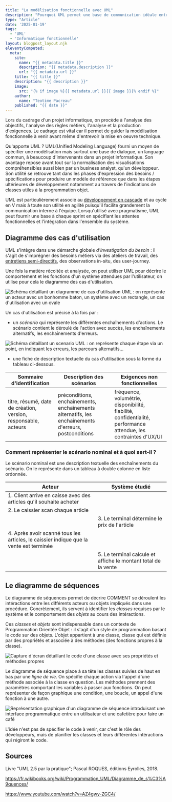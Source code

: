 ```yaml
---
title: "La modélisation fonctionnelle avec UML"
description: "Pourquoi UML permet une base de communication idéale entre étude fonctionnelle et développement lors d'un projet informatique"
type: "Article"
date: '2025-01-19'
tags: 
  - 'UML'
  - 'Informatique fonctionnelle'
layout: blogpost_layout.njk
eleventyComputed:
  meta:
    site:
      name: "{{ metadata.title }}"
      description: "{{ metadata.description }}"
      url: "{{ metadata.url }}"
    title: "{{ title }}"
    description: "{{ description }}"
    image:
      src: "{% if image %}{{ metadata.url }}{{ image }}{% endif %}"
    author:
      name: "Teotime Pacreau"
    published: "{{ date }}"
---
```


Lors du cadrage d'un projet informatique, on procède à l'analyse des objectifs, l'analyse des règles métiers, l'analyse et la production d'exigences. Le cadrage est vital car il permet de guider la modélisation fonctionnelle à venir avant même d'entrevoir la mise en oeuvre technique.

Qu'apporte UML ? UML(Unified Modeling Language) fourni un moyen de spécifier une modélisation mais surtout une base de dialogue, un language commun, à beaucoup d'intervenants dans un projet informatique. Son avantage repose avant tout sur la normalisation des visualisations compréhensibles aussi bien par un business analyst, qu'un développeur. Son utilité se retrouve tant dans les phases d'expression des besoins / spécifications pour produire un modèle de référence que dans les étapes ultérieures de développement notamment au travers de l'indications de classes utiles à la programmation objet.

UML est particulièrement associé au [développement en cascade](../methodes-gestion-de-projet-informatique/) et au cycle en V mais à toute son utilité en agilité puisqu'il facilite grandement la communication interne à l'équipe. Lorsqu'utilisé avec pragmatisme, UML peut fournir une base à chaque sprint en spécifiant les attentes fonctionnelles et l'intégration dans l'ensemble du système.

## Diagramme des cas d'utilisation

UML s'intègre dans une démarche globale *d'investigation du besoin* : il s'agit de s'imprégner des besoins métiers via des ateliers de travail, des [entretiens semi-directifs](../../essais/challenger-pratiques-transformation-organisationelle-par-le-design-de-services/), des observations in-situ, des user-journey.

Une fois la matière récoltée et analysée, on peut utiliser UML pour décrire le comportement et les fonctions d'un système attendues par l'utilisateur, on utilise pour cela le diagramme des cas d'utilisation.

![Schéma détaillant un diagramme de cas d'utilisation UML : on représente un acteur avec un bonhomme baton, un système avec un rectangle, un cas d'utilisation avec un ovale](/img/uml_diagramme_cas_dutilisation.webp "Exemple minimal de diagramme de cas d'utilisation UML")

Un cas d'utilisation est précisé à la fois par :

- un *scénario* qui représente les différentes enchaînements d'actions. Le scénario contient le déroulé de l'action avec succès, les enchaînements alternatifs, les enchaînements  d'erreurs.

![Schéma détaillant un scenario UML : on représente chaque étape via un point, en indiquant les erreurs, les parcours alternatifs...](/img/uml_scenario_cas_dutilisation.webp "Exemple minimal de scénario de cas d'utilisation UML")

- une fiche de description textuelle du cas d'utilisation sous la forme du tableau ci-dessous.

Sommaire d'identification | Description des scénarios | Exigences non fonctionnelles |
-- | -- | -- |
titre, résumé, date de création, version, responsable, acteurs | préconditions, enchaînements, enchaînements alternatifs, les enchaînements d'erreurs, postconditions | fréquence, volumétrie, disponibilité, fiabilité, confidentialité, performance attendue, les contraintes d'UX/UI |

### Comment représenter le **scénario nominal** et à quoi sert-il ?

Le scénario nominal est une description textuelle des enchaînements du scénario. On le représente dans un tableau à double colonne en liste ordonnée.

Acteur | Système étudié |
-- | -- |
| 1. Client arrive en caisse avec des articles qu'il souhaite acheter | |
| 2. Le caissier scan chaque article | |
| | 3. Le terminal détermine le prix de l'article |
| 4. Après avoir scanné tous les articles, le caissier indique que la vente est terminée |  |
| | 5. Le terminal calcule et affiche le montant total de la vente |

## Le diagramme de séquences

Le diagramme de séquences permet de décrire COMMENT se déroulent les intéractions entre les différents acteurs ou objets impliqués dans une procédure.
Concrètement, ils servent à identifier les *classes* requises par le système et le comportement des *objets* au cours des intéractions.

Ces *classes* et *objets* sont indispensable dans un contexte de Programmation Orientée Objet : il s'agit d'un style de programmation basant le code sur des objets. L'objet appartient à une classe, classe qui est définie par des propriétés et associée à des méthodes (des fonctions propres à la classe).

![Capture d'écran détaillant le code d'une classe avec ses propriétés et méthodes propres](/img/poo_classe.png "Une classe en code, extrait de la vidéo de Julien Code (source en bas de page)")

Le diagramme de séquence place à sa tête les classes suivies de haut en bas par une *ligne de vie*. On spécifie chaque action via l'appel d'une méthode associée à la classe en question. Les méthodes prennent des paramètres comportant les variables à passer aux fonctions. On peut représenter de façon graphique une condition, une boucle, un appel d'une fonction à une autre.

![Représentation graphique d'un diagramme de séquence introduisant une interface programmatique entre un utilisateur et une cafetière pour faire un café](/img/uml_diagramme_sequence.webp "Exemple de diagramme de séquence UML")

L'idée n'est pas de spécifier le code à venir, car c'est le rôle des développeurs, mais de planifier les classes et leurs différentes intéractions qui régiront le code.

## Sources

Livre "UML 2.5 par la pratique"; Pascal ROQUES, éditions Eyrolles, 2018.

<https://fr.wikibooks.org/wiki/Programmation_UML/Diagramme_de_s%C3%A9quences/>

<https://www.youtube.com/watch?v=AZ4gwy-ZGC4/>